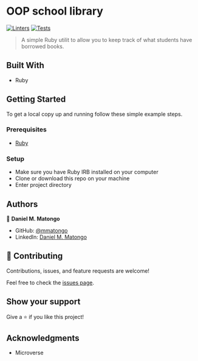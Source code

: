 # OOP school library
[![Linters](https://github.com/mmatongo/school-lib/actions/workflows/linters.yml/badge.svg)](https://github.com/mmatongo/school-lib/actions/workflows/linters.yml) [![Tests](https://github.com/mmatongo/school-lib/actions/workflows/tests.yml/badge.svg)](https://github.com/mmatongo/school-lib/actions/workflows/tests.yml)

> A simple Ruby utilit to allow you to keep track of what students have borrowed books.

## Built With

- Ruby

## Getting Started

To get a local copy up and running follow these simple example steps.

### Prerequisites

- [Ruby](https://www.ruby-lang.org/en/)

### Setup

- Make sure you have Ruby IRB installed on your computer
- Clone or download this repo on your machine
- Enter project directory

## Authors

👤 **Daniel M. Matongo**

- GitHub: [@mmatongo](https://github.com/mmatongo)
- LinkedIn: [Daniel M. Matongo](https://linkedin.com/in/mmatongo)

## 🤝 Contributing

Contributions, issues, and feature requests are welcome!

Feel free to check the [issues page](../../issues/).

## Show your support

Give a ⭐️ if you like this project!

## Acknowledgments

- Microverse